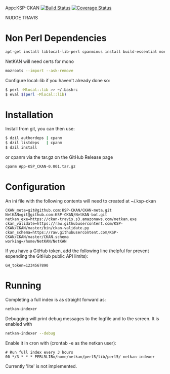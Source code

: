 App::KSP-CKAN    [![Build Status](https://travis-ci.org/KSP-CKAN/NetKAN-bot.svg?branch=master)](https://travis-ci.org/KSP-CKAN/NetKAN-bot)  [![Coverage Status](https://coveralls.io/repos/KSP-CKAN/NetKAN-bot/badge.svg?branch=master)](https://coveralls.io/r/KSP-CKAN/NetKAN-bot?branch=master)

NUDGE TRAVIS

Non Perl Dependencies
=====================
```bash
apt-get install liblocal-lib-perl cpanminus install build-essential mono-complete libcurl4-openssl-dev python-jsonschema  
```

NetKAN will need certs for mono
```bash
mozroots --import --ask-remove
```

Configure local::lib if you haven't already done so:
```bash
$ perl -Mlocal::lib >> ~/.bashrc
$ eval $(perl -Mlocal::lib)
```

Installation
============

Install from git, you can then use:
```bash
$ dzil authordeps | cpanm
$ dzil listdeps   | cpanm
$ dzil install
```

or cpanm via the tar.gz on the GitHub Release page

```bash
cpanm App-KSP_CKAN-0.001.tar.gz
```

Configuration
=============

An ini file with the following contents will need to created at ~/.ksp-ckan
```
CKAN_meta=git@github.com:KSP-CKAN/CKAN-meta.git
NetKAN=git@github.com:KSP-CKAN/NetKAN-bot.git
netkan_exe=https://ckan-travis.s3.amazonaws.com/netkan.exe
ckan_validate=https://raw.githubusercontent.com/KSP-CKAN/CKAN/master/bin/ckan-validate.py
ckan_schema=https://raw.githubusercontent.com/KSP-CKAN/CKAN/master/CKAN.schema
working=/home/NetKAN/NetKAN
```

If you have a GitHub token, add the following line (helpful for prevent expending the GitHub public API limits):
```
GH_token=1234567890
```

Running
=======

Completing a full index is as straight forward as:
```bash
netkan-indexer
```

Debugging will print debug messages to the logfile and to the screen. It is enabled with
```bash
netkan-indexer --debug
```

Enable it in cron with (crontab -e as the netkan user):
```
# Run full index every 3 hours
00 */3 * * * PERL5LIB=/home/netkan/perl5/lib/perl5/ netkan-indexer
```

Currently 'lite' is not implemented.
